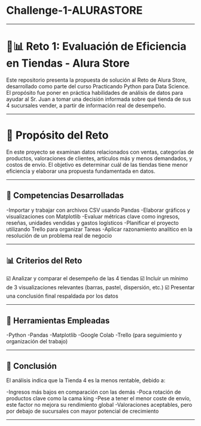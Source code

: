 # Challenge-1-ALURASTORE

---

# 🧠📊 Reto 1: Evaluación de Eficiencia en Tiendas - Alura Store

Este repositorio presenta la propuesta de solución al Reto de Alura Store, desarrollado como parte del curso Practicando Python para Data Science. El propósito fue poner en práctica habilidades de análisis de datos para ayudar al Sr. Juan a tomar una decisión informada sobre qué tienda de sus 4 sucursales vender, a partir de información real de desempeño.

---

# 🎯 Propósito del Reto

En este proyecto se examinan datos relacionados con ventas, categorías de productos, valoraciones de clientes, artículos más y menos demandados, y costos de envío. El objetivo es determinar cuál de las tiendas tiene menor eficiencia y elaborar una propuesta fundamentada en datos.


---


## 🧩 Competencias Desarrolladas

-Importar y trabajar con archivos CSV usando Pandas
-Elaborar gráficos y visualizaciones con Matplotlib
-Evaluar métricas clave como ingresos, reseñas, unidades vendidas y gastos logísticos
-Planificar el proyecto utilizando Trello para organizar Tareas
-Aplicar razonamiento analítico en la resolución de un problema real de negocio


---


## 📊 Criterios del Reto

☑️ Analizar y comparar el desempeño de las 4 tiendas
☑️ Incluir un mínimo de 3 visualizaciones relevantes (barras, pastel, dispersión, etc.)
☑️ Presentar una conclusión final respaldada por los datos


---


## 🔧 Herramientas Empleadas

-Python
-Pandas
-Matplotlib
-Google Colab
-Trello (para seguimiento y organización del trabajo)


---


## 📌 Conclusión

El análisis indica que la Tienda 4 es la menos rentable, debido a:

-Ingresos más bajos en comparación con las demás
-Poca rotación de productos clave como la cama king
-Pese a tener el menor coste de envío, este factor no mejora su rendimiento global
-Valoraciones aceptables, pero por debajo de sucursales con mayor potencial de crecimiento


---
